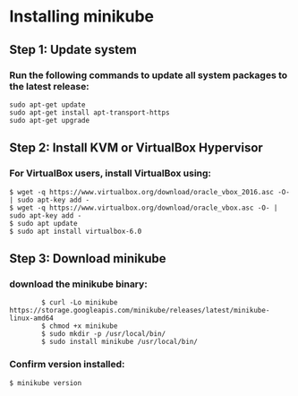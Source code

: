 
# Installing minikube

## Step 1: Update system
### Run the following commands to update all system packages to the latest release:
```shell
sudo apt-get update
sudo apt-get install apt-transport-https
sudo apt-get upgrade
```

## Step 2: Install KVM or VirtualBox Hypervisor
### For VirtualBox users, install VirtualBox using:
```shell
$ wget -q https://www.virtualbox.org/download/oracle_vbox_2016.asc -O- | sudo apt-key add -
$ wget -q https://www.virtualbox.org/download/oracle_vbox.asc -O- | sudo apt-key add -
$ sudo apt update
$ sudo apt install virtualbox-6.0
```

## Step 3: Download minikube
### download the minikube binary:
```shell
		$ curl -Lo minikube https://storage.googleapis.com/minikube/releases/latest/minikube-linux-amd64
		$ chmod +x minikube
		$ sudo mkdir -p /usr/local/bin/
		$ sudo install minikube /usr/local/bin/
```
### Confirm version installed:
```shell
$ minikube version
```
